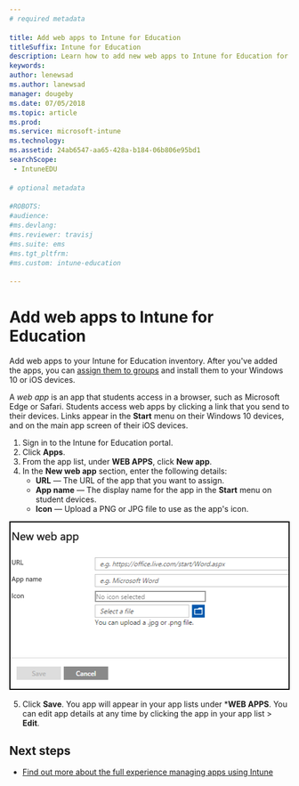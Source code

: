 ```yaml
---
# required metadata

title: Add web apps to Intune for Education
titleSuffix: Intune for Education
description: Learn how to add new web apps to Intune for Education for Windows 10 and iOS devices.
keywords:
author: lenewsad
ms.author: lanewsad
manager: dougeby
ms.date: 07/05/2018
ms.topic: article
ms.prod:
ms.service: microsoft-intune
ms.technology:
ms.assetid: 24ab6547-aa65-428a-b184-06b806e95bd1
searchScope:
 - IntuneEDU

# optional metadata

#ROBOTS:
#audience:
#ms.devlang:
#ms.reviewer: travisj
#ms.suite: ems
#ms.tgt_pltfrm:
#ms.custom: intune-education

---
```


# Add web apps to Intune for Education  

Add web apps to your Intune for Education inventory. After you've added the apps, you can [assign them to groups](install-apps.md) and install them to your Windows 10 or iOS devices.

A _web app_ is an app that students access in a browser, such as Microsoft Edge or Safari. Students access web apps by clicking a link that you send to their devices. Links appear in the **Start** menu on their Windows 10 devices, and on the main app screen of their iOS devices. 

1. Sign in to the Intune for Education portal.
2. Click **Apps**.
3. From the app list, under **WEB APPS**, click **New app**.
4. In the **New web app** section, enter the following details:
   * **URL** — The URL of the app that you want to assign.
   * **App name** — The display name for the app in the **Start** menu on student devices.
   * **Icon** — Upload a PNG or JPG file to use as the app's icon.

  ![The add a new web app page, which prompts users for the information described in the procedure below.](./media/apps-001-add-webapp.png)

5. Click **Save**. You app will appear in your app lists under ***WEB APPS**. You can edit app details at any time by clicking the app in your app list > **Edit**.
 

## Next steps

- [Find out more about the full experience managing apps using Intune](https://docs.microsoft.com/intune/deploy-use/add-apps)
